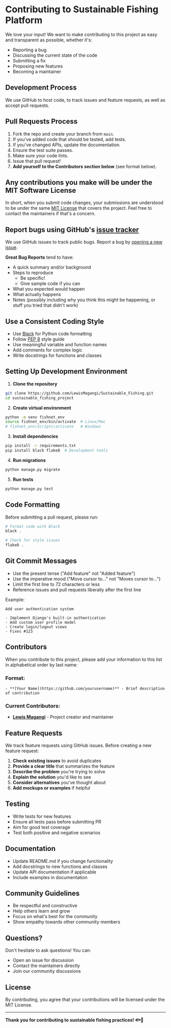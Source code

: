 # Contributing to Sustainable Fishing Platform

We love your input! We want to make contributing to this project as easy and transparent as possible, whether it's:

- Reporting a bug
- Discussing the current state of the code
- Submitting a fix
- Proposing new features
- Becoming a maintainer

## Development Process

We use GitHub to host code, to track issues and feature requests, as well as accept pull requests.

## Pull Requests Process

1. Fork the repo and create your branch from `main`.
2. If you've added code that should be tested, add tests.
3. If you've changed APIs, update the documentation.
4. Ensure the test suite passes.
5. Make sure your code lints.
6. Issue that pull request!
7. **Add yourself to the Contributors section below** (see format below).

## Any contributions you make will be under the MIT Software License

In short, when you submit code changes, your submissions are understood to be under the same [MIT License](http://choosealicense.com/licenses/mit/) that covers the project. Feel free to contact the maintainers if that's a concern.

## Report bugs using GitHub's [issue tracker](https://github.com/LewisMagangi/Sustainable_Fishing/issues)

We use GitHub issues to track public bugs. Report a bug by [opening a new issue](https://github.com/LewisMagangi/Sustainable_Fishing/issues/new).

**Great Bug Reports** tend to have:

- A quick summary and/or background
- Steps to reproduce
  - Be specific!
  - Give sample code if you can
- What you expected would happen
- What actually happens
- Notes (possibly including why you think this might be happening, or stuff you tried that didn't work)

## Use a Consistent Coding Style

- Use [Black](https://black.readthedocs.io/) for Python code formatting
- Follow [PEP 8](https://www.python.org/dev/peps/pep-0008/) style guide
- Use meaningful variable and function names
- Add comments for complex logic
- Write docstrings for functions and classes

## Setting Up Development Environment

1. **Clone the repository**
```bash
git clone https://github.com/LewisMagangi/Sustainable_Fishing.git
cd sustainable_fishing_project
```

2. **Create virtual environment**
```bash
python -m venv fishnet_env
source fishnet_env/bin/activate  # Linux/Mac
# fishnet_env\Scripts\activate   # Windows
```

3. **Install dependencies**
```bash
pip install -r requirements.txt
pip install black flake8  # Development tools
```

4. **Run migrations**
```bash
python manage.py migrate
```

5. **Run tests**
```bash
python manage.py test
```

## Code Formatting

Before submitting a pull request, please run:

```bash
# Format code with Black
black .

# Check for style issues
flake8 .
```

## Git Commit Messages

- Use the present tense ("Add feature" not "Added feature")
- Use the imperative mood ("Move cursor to..." not "Moves cursor to...")
- Limit the first line to 72 characters or less
- Reference issues and pull requests liberally after the first line

Example:
```
Add user authentication system

- Implement Django's built-in authentication
- Add custom user profile model
- Create login/logout views
- Fixes #123
```

## Contributors

When you contribute to this project, please add your information to this list in alphabetical order by last name:

### Format:
```
- **[Your Name](https://github.com/yourusername)** - Brief description of contribution
```

### Current Contributors:

- **[Lewis Magangi](https://github.com/LewisMagangi)** - Project creator and maintainer
<!-- Add your name here when you contribute! -->

## Feature Requests

We track feature requests using GitHub issues. Before creating a new feature request:

1. **Check existing issues** to avoid duplicates
2. **Provide a clear title** that summarizes the feature
3. **Describe the problem** you're trying to solve
4. **Explain the solution** you'd like to see
5. **Consider alternatives** you've thought about
6. **Add mockups or examples** if helpful

## Testing

- Write tests for new features
- Ensure all tests pass before submitting PR
- Aim for good test coverage
- Test both positive and negative scenarios

## Documentation

- Update README.md if you change functionality
- Add docstrings to new functions and classes
- Update API documentation if applicable
- Include examples in documentation

## Community Guidelines

- Be respectful and constructive
- Help others learn and grow
- Focus on what's best for the community
- Show empathy towards other community members

## Questions?

Don't hesitate to ask questions! You can:

- Open an issue for discussion
- Contact the maintainers directly
- Join our community discussions

## License

By contributing, you agree that your contributions will be licensed under the MIT License.

---

**Thank you for contributing to sustainable fishing practices! 🐟💚**
